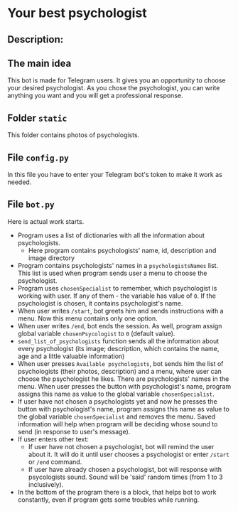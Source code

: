 # Your best psychologist
## **Description**:

## The main idea
This bot is made for Telegram users. It gives you an opportunity to choose your desired psychologist.
As you chose the psychologist, you can write anything you want and you will get a professional response.

## Folder `static`
This folder contains photos of psychologists.

## File `config.py`
In this file you have to enter your Telegram bot's token to make it work as needed.

## File `bot.py`
Here is actual work starts.

- Program uses a list of dictionaries with all the information about psychologists.
  - Here program contains psychologists' name, id, description and image directory
- Program contains psychologists' names in a `psychologistsNames` list. This list is used when program sends user a menu to choose the psychologist.
- Program uses `chosenSpecialist` to remember, which psychologist is working with user. If any of them - the variable has value of `0`. If the psychologist is chosen, it contains psychologist's name.
- When user writes `/start`, bot greets him and sends instructions with a menu. Now this menu contains only one option.
- When user writes `/end`, bot ends the session. As well, program assign global variable `chosenPsycologist` to `0` (default value).
- `send_list_of_psychologists` function sends all the information about every psychologist (its image; description, which contains the name, age and a little valuable information)
- When user presses `Available psychologists`, bot sends him the list of psychologists (their photos, description) and a menu, where user can choose the psychologist he likes. There are psychologists' names in the menu. When user presses the button with psychologist's name, program assigns this name as value to the global variable `chosenSpecialist`.
- If user have not chosen a psychologists yet and now he presses the button with psychologist's name, program assigns this name as value to the global variable `chosenSpecialist` and removes the menu. Saved information will help when program will be deciding whose sound to send (in response to user's message).
- If user enters other text:
  - If user have not chosen a psychologist, bot will remind the user about it. It will do it until user chooses a psychologist or enter `/start` or `/end` command.
  - If user have already chosen a psychologist, bot will response with psycologists sound. Sound will be 'said' random times (from 1 to 3 inclusively).
- In the bottom of the program there is a block, that helps bot to work constantly, even if program gets some troubles while running.
